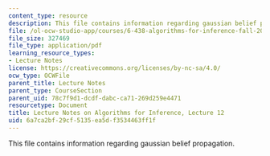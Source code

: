 ```yaml
---
content_type: resource
description: This file contains information regarding gaussian belief propagation.
file: /ol-ocw-studio-app/courses/6-438-algorithms-for-inference-fall-2014/6a7ca2bf29cf5135ea5df3534463ff1f_MIT6_438F14_Lec12.pdf
file_size: 327469
file_type: application/pdf
learning_resource_types:
- Lecture Notes
license: https://creativecommons.org/licenses/by-nc-sa/4.0/
ocw_type: OCWFile
parent_title: Lecture Notes
parent_type: CourseSection
parent_uid: 78c7f9d1-dcdf-dabc-ca71-269d259e4471
resourcetype: Document
title: Lecture Notes on Algorithms for Inference, Lecture 12
uid: 6a7ca2bf-29cf-5135-ea5d-f3534463ff1f
---
```

This file contains information regarding gaussian belief propagation.